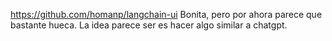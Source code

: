 https://github.com/homanp/langchain-ui
Bonita, pero por ahora parece que bastante hueca.
La idea parece ser es hacer algo similar a chatgpt.
